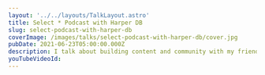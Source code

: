```yaml
---
layout: '../../layouts/TalkLayout.astro'
title: Select * Podcast with Harper DB
slug: select-podcast-with-harper-db
coverImage: /images/talks/select-podcast-with-harper-db/cover.jpg
pubDate: 2021-06-23T05:00:00.000Z
description: I talk about building content and community with my friends at HarperDB!
youTubeVideoId: 
---
```

